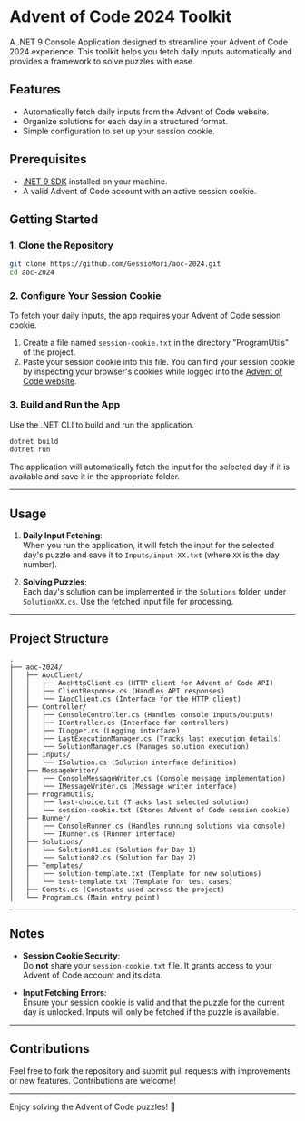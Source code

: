 # Advent of Code 2024 Toolkit

A .NET 9 Console Application designed to streamline your Advent of Code 2024 experience. This toolkit helps you fetch daily inputs automatically and provides a framework to solve puzzles with ease.

## Features

- Automatically fetch daily inputs from the Advent of Code website.
- Organize solutions for each day in a structured format.
- Simple configuration to set up your session cookie.

## Prerequisites

- [.NET 9 SDK](https://dotnet.microsoft.com/download) installed on your machine.
- A valid Advent of Code account with an active session cookie.

## Getting Started

### 1. Clone the Repository

```bash
git clone https://github.com/GessioMori/aoc-2024.git
cd aoc-2024
```

### 2. Configure Your Session Cookie

To fetch your daily inputs, the app requires your Advent of Code session cookie.

1. Create a file named `session-cookie.txt` in the directory "ProgramUtils" of the project.
2. Paste your session cookie into this file. You can find your session cookie by inspecting your browser's cookies while logged into the [Advent of Code website](https://adventofcode.com).

### 3. Build and Run the App

Use the .NET CLI to build and run the application.

```bash
dotnet build
dotnet run
```

The application will automatically fetch the input for the selected day if it is available and save it in the appropriate folder.

---

## Usage

1. **Daily Input Fetching**:  
   When you run the application, it will fetch the input for the selected day's puzzle and save it to `Inputs/input-XX.txt` (where `XX` is the day number).

2. **Solving Puzzles**:  
   Each day's solution can be implemented in the `Solutions` folder, under `SolutionXX.cs`. Use the fetched input file for processing.

---

## Project Structure

```plaintext
.
├── aoc-2024/
│   ├── AocClient/
│   │   ├── AocHttpClient.cs (HTTP client for Advent of Code API)
│   │   ├── ClientResponse.cs (Handles API responses)
│   │   └── IAocClient.cs (Interface for the HTTP client)
│   ├── Controller/
│   │   ├── ConsoleController.cs (Handles console inputs/outputs)
│   │   ├── IController.cs (Interface for controllers)
│   │   ├── ILogger.cs (Logging interface)
│   │   ├── LastExecutionManager.cs (Tracks last execution details)
│   │   └── SolutionManager.cs (Manages solution execution)
│   ├── Inputs/
│   │   └── ISolution.cs (Solution interface definition)
│   ├── MessageWriter/
│   │   ├── ConsoleMessageWriter.cs (Console message implementation)
│   │   └── IMessageWriter.cs (Message writer interface)
│   ├── ProgramUtils/
│   │   ├── last-choice.txt (Tracks last selected solution)
│   │   └── session-cookie.txt (Stores Advent of Code session cookie)
│   ├── Runner/
│   │   ├── ConsoleRunner.cs (Handles running solutions via console)
│   │   └── IRunner.cs (Runner interface)
│   ├── Solutions/
│   │   ├── Solution01.cs (Solution for Day 1)
│   │   └── Solution02.cs (Solution for Day 2)
│   ├── Templates/
│   │   ├── solution-template.txt (Template for new solutions)
│   │   └── test-template.txt (Template for test cases)
│   ├── Consts.cs (Constants used across the project)
│   └── Program.cs (Main entry point)

```

---

## Notes

- **Session Cookie Security**:  
  Do **not** share your `session-cookie.txt` file. It grants access to your Advent of Code account and its data.

- **Input Fetching Errors**:  
  Ensure your session cookie is valid and that the puzzle for the current day is unlocked. Inputs will only be fetched if the puzzle is available.

---

## Contributions

Feel free to fork the repository and submit pull requests with improvements or new features. Contributions are welcome!

---

Enjoy solving the Advent of Code puzzles! 🎄
